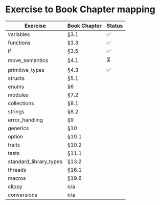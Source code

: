 # Exercise to Book Chapter mapping

| Exercise               | Book Chapter  | Status |
|------------------------|---------------|--------|
| variables              | §3.1          |✅      |
| functions              | §3.3          |✅      |
| if                     | §3.5          |✅      |
| move_semantics         | §4.1          |⏳       |
| primitive_types        | §4.3          |✅      |
| structs                | §5.1          ||
| enums                  | §6            ||
| modules                | §7.2          ||
| collections            | §8.1          ||
| strings                | §8.2          ||
| error_handling         | §9            ||
| generics               | §10           ||
| option                 | §10.1         ||
| traits                 | §10.2         ||
| tests                  | §11.1         ||
| standard_library_types | §13.2         ||
| threads                | §16.1         ||
| macros                 | §19.6         ||
| clippy                 | n/a           ||
| conversions            | n/a           ||
